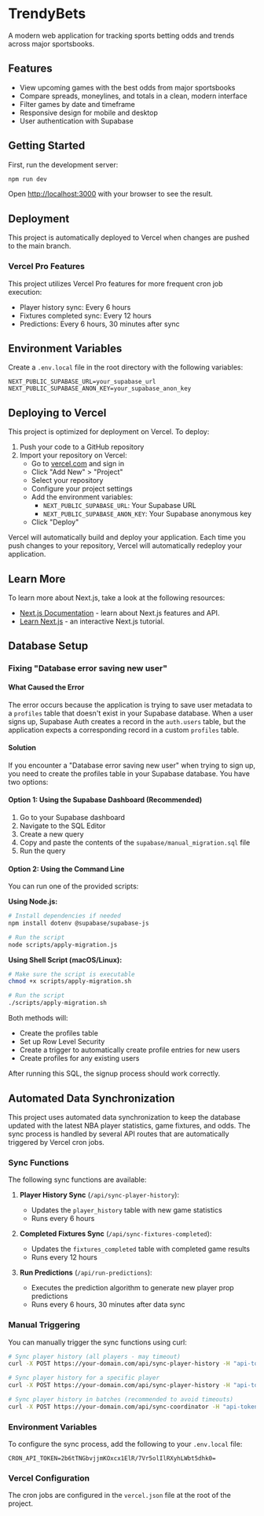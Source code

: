 # TrendyBets

A modern web application for tracking sports betting odds and trends across major sportsbooks.

## Features

- View upcoming games with the best odds from major sportsbooks
- Compare spreads, moneylines, and totals in a clean, modern interface
- Filter games by date and timeframe
- Responsive design for mobile and desktop
- User authentication with Supabase

## Getting Started

First, run the development server:

```bash
npm run dev
```

Open [http://localhost:3000](http://localhost:3000) with your browser to see the result.

## Deployment

This project is automatically deployed to Vercel when changes are pushed to the main branch.

### Vercel Pro Features

This project utilizes Vercel Pro features for more frequent cron job execution:
- Player history sync: Every 6 hours
- Fixtures completed sync: Every 12 hours
- Predictions: Every 6 hours, 30 minutes after sync

## Environment Variables

Create a `.env.local` file in the root directory with the following variables:

```
NEXT_PUBLIC_SUPABASE_URL=your_supabase_url
NEXT_PUBLIC_SUPABASE_ANON_KEY=your_supabase_anon_key
```

## Deploying to Vercel

This project is optimized for deployment on Vercel. To deploy:

1. Push your code to a GitHub repository
2. Import your repository on Vercel:
   - Go to [vercel.com](https://vercel.com) and sign in
   - Click "Add New" > "Project"
   - Select your repository
   - Configure your project settings
   - Add the environment variables:
     - `NEXT_PUBLIC_SUPABASE_URL`: Your Supabase URL
     - `NEXT_PUBLIC_SUPABASE_ANON_KEY`: Your Supabase anonymous key
   - Click "Deploy"

Vercel will automatically build and deploy your application. Each time you push changes to your repository, Vercel will automatically redeploy your application.

## Learn More

To learn more about Next.js, take a look at the following resources:

- [Next.js Documentation](https://nextjs.org/docs) - learn about Next.js features and API.
- [Learn Next.js](https://nextjs.org/learn) - an interactive Next.js tutorial.

## Database Setup

### Fixing "Database error saving new user"

#### What Caused the Error

The error occurs because the application is trying to save user metadata to a `profiles` table that doesn't exist in your Supabase database. When a user signs up, Supabase Auth creates a record in the `auth.users` table, but the application expects a corresponding record in a custom `profiles` table.

#### Solution

If you encounter a "Database error saving new user" when trying to sign up, you need to create the profiles table in your Supabase database. You have two options:

#### Option 1: Using the Supabase Dashboard (Recommended)

1. Go to your Supabase dashboard
2. Navigate to the SQL Editor
3. Create a new query
4. Copy and paste the contents of the `supabase/manual_migration.sql` file
5. Run the query

#### Option 2: Using the Command Line

You can run one of the provided scripts:

**Using Node.js:**
```bash
# Install dependencies if needed
npm install dotenv @supabase/supabase-js

# Run the script
node scripts/apply-migration.js
```

**Using Shell Script (macOS/Linux):**
```bash
# Make sure the script is executable
chmod +x scripts/apply-migration.sh

# Run the script
./scripts/apply-migration.sh
```

Both methods will:
- Create the profiles table
- Set up Row Level Security
- Create a trigger to automatically create profile entries for new users
- Create profiles for any existing users

After running this SQL, the signup process should work correctly.

## Automated Data Synchronization

This project uses automated data synchronization to keep the database updated with the latest NBA player statistics, game fixtures, and odds. The sync process is handled by several API routes that are automatically triggered by Vercel cron jobs.

### Sync Functions

The following sync functions are available:

1. **Player History Sync** (`/api/sync-player-history`):
   - Updates the `player_history` table with new game statistics
   - Runs every 6 hours

2. **Completed Fixtures Sync** (`/api/sync-fixtures-completed`):
   - Updates the `fixtures_completed` table with completed game results
   - Runs every 12 hours

3. **Run Predictions** (`/api/run-predictions`):
   - Executes the prediction algorithm to generate new player prop predictions
   - Runs every 6 hours, 30 minutes after data sync

### Manual Triggering

You can manually trigger the sync functions using curl:

```bash
# Sync player history (all players - may timeout)
curl -X POST https://your-domain.com/api/sync-player-history -H "api-token: 2b6tTNGbvjjmKOxcx1ElR/7Vr5olIlRXyhLWbt5dhk0="

# Sync player history for a specific player
curl -X POST https://your-domain.com/api/sync-player-history -H "api-token: 2b6tTNGbvjjmKOxcx1ElR/7Vr5olIlRXyhLWbt5dhk0=" -H "Content-Type: application/json" -d '{"player_id": 123}'

# Sync player history in batches (recommended to avoid timeouts)
curl -X POST https://your-domain.com/api/sync-coordinator -H "api-token: 2b6tTNGbvjjmKOxcx1ElR/7Vr5olIlRXyhLWbt5dhk0="
```

### Environment Variables

To configure the sync process, add the following to your `.env.local` file:

```
CRON_API_TOKEN=2b6tTNGbvjjmKOxcx1ElR/7Vr5olIlRXyhLWbt5dhk0=
```

### Vercel Configuration

The cron jobs are configured in the `vercel.json` file at the root of the project.
